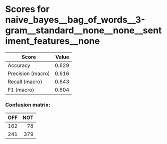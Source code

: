 # Scores for naive_bayes__bag_of_words__3-gram__standard__none__none__sentiment_features__none
|      Score      |Value|
|-----------------|----:|
|Accuracy         |0.629|
|Precision (macro)|0.616|
|Recall (macro)   |0.643|
|F1 (macro)       |0.604|

### Confusion matrix:
|OFF|NOT|
|--:|--:|
|162| 78|
|241|379|
